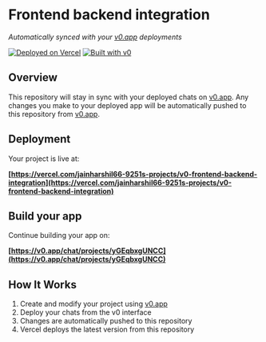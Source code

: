 # Frontend backend integration

*Automatically synced with your [v0.app](https://v0.app) deployments*

[![Deployed on Vercel](https://img.shields.io/badge/Deployed%20on-Vercel-black?style=for-the-badge&logo=vercel)](https://vercel.com/jainharshil66-9251s-projects/v0-frontend-backend-integration)
[![Built with v0](https://img.shields.io/badge/Built%20with-v0.app-black?style=for-the-badge)](https://v0.app/chat/projects/yGEqbxgUNCC)

## Overview

This repository will stay in sync with your deployed chats on [v0.app](https://v0.app).
Any changes you make to your deployed app will be automatically pushed to this repository from [v0.app](https://v0.app).

## Deployment

Your project is live at:

**[https://vercel.com/jainharshil66-9251s-projects/v0-frontend-backend-integration](https://vercel.com/jainharshil66-9251s-projects/v0-frontend-backend-integration)**

## Build your app

Continue building your app on:

**[https://v0.app/chat/projects/yGEqbxgUNCC](https://v0.app/chat/projects/yGEqbxgUNCC)**

## How It Works

1. Create and modify your project using [v0.app](https://v0.app)
2. Deploy your chats from the v0 interface
3. Changes are automatically pushed to this repository
4. Vercel deploys the latest version from this repository